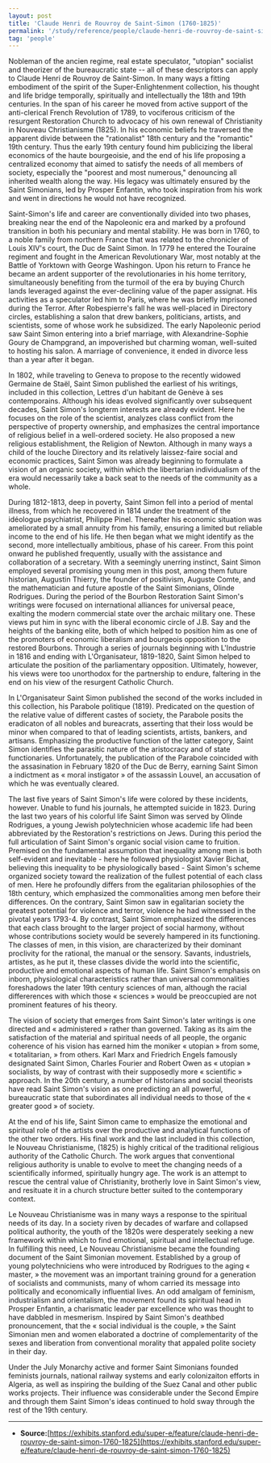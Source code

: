 ```yaml
---
layout: post
title: 'Claude Henri de Rouvroy de Saint-Simon (1760-1825)'
permalink: '/study/reference/people/claude-henri-de-rouvroy-de-saint-simon.html'
tag: 'people'
---
```


Nobleman of the ancien regime, real estate speculator, "utopian" socialist and theorizer of the bureaucratic state -- all of these descriptors can apply to Claude Henri de Rouvroy de Saint-Simon. In many ways a fitting embodiment of the spirit of the Super-Enlightenment collection, his thought and life bridge temporally, spiritually and intellectually the 18th and 19th centuries. In the span of his career he moved from active support of the anti-clerical French Revolution of 1789, to vociferous criticism of the resurgent Restoration Church to advocacy of his own renewal of Christianity in Nouveau Christianisme (1825). In his economic beliefs he traversed the apparent divide between the "rationalist" 18th century and the "romantic" 19th century. Thus the early 19th century found him publicizing the liberal economics of the haute bourgeoisie, and the end of his life proposing a centralized economy that aimed to satisfy the needs of all members of society, especially the "poorest and most numerous," denouncing all inherited wealth along the way. His legacy was ultimately ensured by the Saint Simonians, led by Prosper Enfantin, who took inspiration from his work and went in directions he would not have recognized.

Saint-Simon's life and career are conventionally divided into two phases, breaking near the end of the Napoleonic era and marked by a profound transition in both his pecuniary and mental stability. He was born in 1760, to a noble family from northern France that was related to the chronicler of Louis XIV's court, the Duc de Saint Simon. In 1779 he entered the Touraine regiment and fought in the American Revolutionary War, most notably at the Battle of Yorktown with George Washingon. Upon his return to France he became an ardent supporter of the revolutionaries in his home territory, simultaneously benefiting from the turmoil of the era by buying Church lands leveraged against the ever-declining value of the paper assignat. His activities as a speculator led him to Paris, where he was briefly imprisoned during the Terror. After Robespierre's fall he was well-placed in Directory circles, establishing a salon that drew bankers, politicians, artists, and scientists, some of whose work he subsidized. The early Napoleonic period saw Saint Simon entering into a brief marriage, with Alexandrine-Sophie Goury de Champgrand, an impoverished but charming woman, well-suited to hosting his salon. A marriage of convenience, it ended in divorce less than a year after it began.

In 1802, while traveling to Geneva to propose to the recently widowed Germaine de Staël, Saint Simon published the earliest of his writings, included in this collection, Lettres d'un habitant de Genève à ses contemporains. Although his ideas evolved significantly over subsequent decades, Saint Simon's longterm interests are already evident. Here he focuses on the role of the scientist, analyzes class conflict from the perspective of property ownership, and emphasizes the central importance of religious belief in a well-ordered society. He also proposed a new religious establishment, the Religion of Newton. Although in many ways a child of the louche Directory and its relatively laissez-faire social and economic practices, Saint Simon was already beginning to formulate a vision of an organic society, within which the libertarian individualism of the era would necessarily take a back seat to the needs of the community as a whole.

During 1812-1813, deep in poverty, Saint Simon fell into a period of mental illness, from which he recovered in 1814 under the treatment of the idéologue psychiatrist, Philippe Pinel. Thereafter his economic situation was ameliorated by a small annuity from his family, ensuring a limited but reliable income to the end of his life. He then began what we might identify as the second, more intellectually ambitious, phase of his career. From this point onward he published frequently, usually with the assistance and collaboration of a secretary. With a seemingly unerring instinct, Saint Simon employed several promising young men in this post, among them future historian, Augustin Thierry, the founder of positivism, Auguste Comte, and the mathematician and future apostle of the Saint Simonians, Olinde Rodrigues. During the period of the Bourbon Restoration Saint Simon's writings were focused on international alliances for universal peace, exalting the modern commercial state over the archaic military one. These views put him in sync with the liberal economic circle of J.B. Say and the heights of the banking elite, both of which helped to position him as one of the promoters of economic liberalism and bourgeois opposition to the restored Bourbons. Through a series of journals beginning with L'Industrie in 1816 and ending with L'Organisateur, 1819-1820, Saint Simon helped to articulate the position of the parliamentary opposition. Ultimately, however, his views were too unorthodox for the partnership to endure, faltering in the end on his view of the resurgent Catholic Church.

In L'Organisateur Saint Simon published the second of the works included in this collection, his Parabole politique (1819). Predicated on the question of the relative value of different castes of society, the Parabole posits the eradicaton of all nobles and bureacrats, asserting that their loss would be minor when compared to that of leading scientists, artists, bankers, and artisans. Emphasizing the productive function of the latter category, Saint Simon identifies the parasitic nature of the aristocracy and of state functionaries. Unfortunately, the publication of the Parabole coincided with the assasination in February 1820 of the Duc de Berry, earning Saint Simon a indictment as « moral instigator » of the assassin Louvel, an accusation of which he was eventually cleared.

The last five years of Saint Simon's life were colored by these incidents, however. Unable to fund his journals, he attempted suicide in 1823. During the last two years of his colorful life Saint Simon was served by Olinde Rodrigues, a young Jewish polytechnicien whose academic life had been abbreviated by the Restoration's restrictions on Jews. During this period the full articulation of Saint Simon's organic social vision came to fruition. Premised on the fundamental assumption that inequality among men is both self-evident and inevitable - here he followed physiologist Xavier Bichat, believing this inequality to be physiologically based - Saint Simon's scheme organized society toward the realization of the fullest potential of each class of men. Here he profoundly differs from the egalitarian philosophies of the 18th century, which emphasized the commonalities among men before their differences. On the contrary, Saint Simon saw in egalitarian society the greatest potential for violence and terror, violence he had witnessed in the pivotal years 1793-4. By contrast, Saint Simon emphasized the differences that each class brought to the larger project of social harmony, without whose contributions society would be severely hampered in its functioning. The classes of men, in this vision, are characterized by their dominant proclivity for the rational, the manual or the sensory. Savants, industriels, artistes, as he put it, these classes divide the world into the scientific, productive and emotional aspects of human life. Saint Simon's emphasis on inborn, physiological characteristics rather than universal commonalities foreshadows the later 19th century sciences of man, although the racial differerences with which those « sciences » would be preoccupied are not prominent features of his theory.

The vision of society that emerges from Saint Simon's later writings is one directed and « administered » rather than governed. Taking as its aim the satisfaction of the material and spiritual needs of all people, the organic coherence of his vision has earned him the moniker « utopian » from some, « totalitarian, » from others. Karl Marx and Friedrich Engels famously designated Saint Simon, Charles Fourier and Robert Owen as « utopian » socialists, by way of contrast with their supposedly more « scientific » approach. In the 20th century, a number of historians and social theorists have read Saint Simon's vision as one predicting an all powerful, bureaucratic state that subordinates all individual needs to those of the « greater good » of society.

At the end of his life, Saint Simon came to emphasize the emotional and spiritual role of the artists over the productive and analytical functions of the other two orders. His final work and the last included in this collection, le Nouveau Christianisme, (1825) is highly critical of the traditional religious authority of the Catholic Church. The work argues that conventional religious authority is unable to evolve to meet the changing needs of a scientifically informed, spiritually hungry age. The work is an attempt to rescue the central value of Christianity, brotherly love in Saint Simon's view, and resituate it in a church structure better suited to the contemporary context.

Le Nouveau Christianisme was in many ways a response to the spiritual needs of its day. In a society riven by decades of warfare and collapsed political authority, the youth of the 1820s were desperately seeking a new framework within which to find emotional, spiritual and intellectual refuge. In fulfilling this need, Le Nouveau Christianisme became the founding document of the Saint Simonian movement. Established by a group of young polytechniciens who were introduced by Rodrigues to the aging « master, » the movement was an important training ground for a generation of socialists and communists, many of whom carried its message into politically and economically influential lives. An odd amalgam of feminism, industrialism and orientalism, the movement found its spiritual head in Prosper Enfantin, a charismatic leader par excellence who was thought to have dabbled in mesmerism. Inspired by Saint Simon's deathbed pronouncement, that the « social individual is the couple, » the Saint Simonian men and women elaborated a doctrine of complementarity of the sexes and liberation from conventional morality that appaled polite society in their day.

Under the July Monarchy active and former Saint Simonians founded feminists journals, national railway systems and early colonizaiton efforts in Algeria, as well as inspiring the building of the Suez Canal and other public works projects. Their influence was considerable under the Second Empire and through them Saint Simon's ideas continued to hold sway through the rest of the 19th century.

----

- **Source:**[https://exhibits.stanford.edu/super-e/feature/claude-henri-de-rouvroy-de-saint-simon-1760-1825](https://exhibits.stanford.edu/super-e/feature/claude-henri-de-rouvroy-de-saint-simon-1760-1825)
